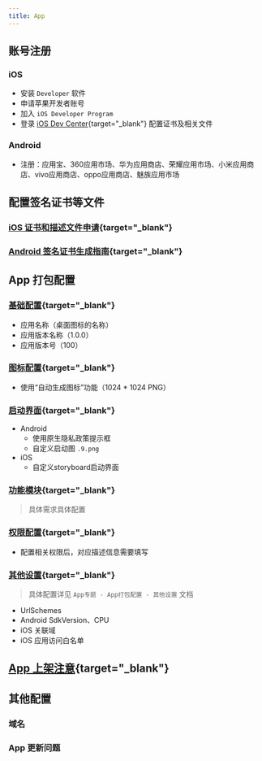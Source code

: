 ```yaml
---
title: App
---
```


## 账号注册

### iOS
- 安装 `Developer` 软件
- 申请苹果开发者账号
- 加入 `iOS Developer Program`
- 登录 [iOS Dev Center](https://developer.apple.com/account){target="_blank"} 配置证书及相关文件

### Android
- 注册：应用宝、360应用市场、华为应用商店、荣耀应用市场、小米应用商店、vivo应用商店、oppo应用商店、魅族应用市场


## 配置签名证书等文件

### [iOS 证书和描述文件申请](https://ask.dcloud.net.cn/article/152){target="_blank"}

### [Android 签名证书生成指南](https://ask.dcloud.net.cn/article/35777){target="_blank"}


## App 打包配置

### [基础配置](https://uniapp.dcloud.net.cn/tutorial/app-base.html){target="_blank"}
- 应用名称（桌面图标的名称）
- 应用版本名称（1.0.0）
- 应用版本号（100）

### [图标配置](https://uniapp.dcloud.net.cn/tutorial/app-icons.html){target="_blank"}
- 使用“自动生成图标”功能（1024 * 1024 PNG）

### [启动界面](https://uniapp.dcloud.net.cn/tutorial/app-splashscreen.html){target="_blank"}
- Android
  - 使用原生隐私政策提示框
  - 自定义启动图 `.9.png`
- iOS
  - 自定义storyboard启动界面

### [功能模块](https://uniapp.dcloud.net.cn/tutorial/app-modules.html){target="_blank"}
> 具体需求具体配置

### [权限配置](https://uniapp.dcloud.net.cn/tutorial/app-permission-android.html){target="_blank"}
- 配置相关权限后，对应描述信息需要填写

### [其他设置](https://uniapp.dcloud.net.cn/tutorial/app-webview-error.html){target="_blank"}
> 具体配置详见 `App专题 - App打包配置 - 其他设置` 文档
- UrlSchemes
- Android SdkVersion、CPU
- iOS 关联域
- iOS 应用访问白名单


## [App 上架注意](https://uniapp.dcloud.net.cn/tutorial/store.html){target="_blank"}


## 其他配置

### 域名

### App 更新问题
